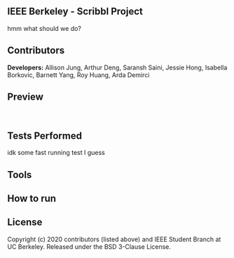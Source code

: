 ## IEEE Berkeley - Scribbl Project
hmm what should we do?


## Contributors
**Developers:** Allison Jung, Arthur Deng, Saransh Saini, Jessie Hong, Isabella Borkovic, Barnett Yang, Roy Huang, Arda Demirci


## Preview
<img>

<img>



## Tests Performed
idk some fast running test I guess


## Tools



## How to run


## License
Copyright (c) 2020 contributors (listed above) and IEEE Student Branch at UC Berkeley. Released under the BSD 3-Clause License.

